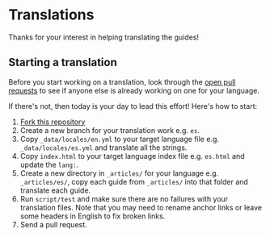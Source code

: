# Translations

Thanks for your interest in helping translating the guides!

## Starting a translation

Before you start working on a translation, look through the [open pull requests](https://github.com/github/opensource.guide/pulls) to see if anyone else is already working on one for your language.

If there's not, then today is your day to lead this effort! Here's how to start:

1. [Fork this repository](https://github.com/github/opensource.guide/fork)
1. Create a new branch for your translation work e.g. `es`.
1. Copy `_data/locales/en.yml` to your target language file e.g. `_data/locales/es.yml` and translate all the strings.
1. Copy `index.html` to your target language index file e.g. `es.html` and update the `lang:`.
1. Create a new directory in `_articles/` for your language e.g. `_articles/es/`, copy each guide from `_articles/` into that folder and translate each guide.
1. Run `script/test` and make sure there are no failures with your translation files. Note that you may need to rename anchor links or leave some headers in English to fix broken links.
1. Send a pull request.
